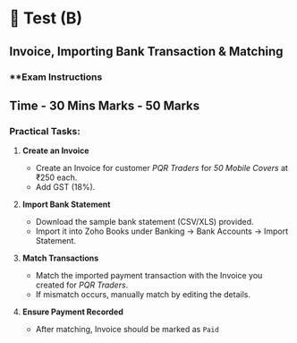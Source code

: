 # 📝 Test (B)

## **Invoice, Importing Bank Transaction & Matching**

### **Exam Instructions
Time - **30 Mins**
Marks - **50 Marks**
--- 

### Practical Tasks:

1. **Create an Invoice**

   - Create an Invoice for customer _PQR Traders_ for _50 Mobile Covers_ at ₹250 each.
   - Add GST (18%).

2. **Import Bank Statement**

   - Download the sample bank statement (CSV/XLS) provided.
   - Import it into Zoho Books under Banking → Bank Accounts → Import Statement.

3. **Match Transactions**

   - Match the imported payment transaction with the Invoice you created for _PQR Traders_.
   - If mismatch occurs, manually match by editing the details.

4. **Ensure Payment Recorded**

   - After matching, Invoice should be marked as `Paid`
